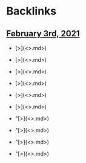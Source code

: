 
# Backlinks
## [February 3rd, 2021](<February 3rd, 2021.md>)
- [>](<>.md>)

- [>](<>.md>)

- [>](<>.md>)

- [>](<>.md>)

- [>](<>.md>)

- [>](<>.md>)

- "[>](<>.md>)

- "[>](<>.md>)

- "[>](<>.md>)

- "[>](<>.md>)

